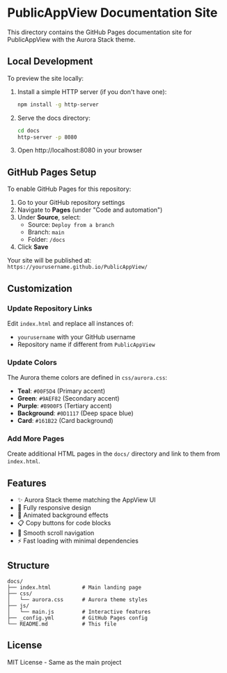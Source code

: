 # PublicAppView Documentation Site

This directory contains the GitHub Pages documentation site for PublicAppView with the Aurora Stack theme.

## Local Development

To preview the site locally:

1. Install a simple HTTP server (if you don't have one):
   ```bash
   npm install -g http-server
   ```

2. Serve the docs directory:
   ```bash
   cd docs
   http-server -p 8080
   ```

3. Open http://localhost:8080 in your browser

## GitHub Pages Setup

To enable GitHub Pages for this repository:

1. Go to your GitHub repository settings
2. Navigate to **Pages** (under "Code and automation")
3. Under **Source**, select:
   - Source: `Deploy from a branch`
   - Branch: `main`
   - Folder: `/docs`
4. Click **Save**

Your site will be published at: `https://yourusername.github.io/PublicAppView/`

## Customization

### Update Repository Links

Edit `index.html` and replace all instances of:
- `yourusername` with your GitHub username
- Repository name if different from `PublicAppView`

### Update Colors

The Aurora theme colors are defined in `css/aurora.css`:
- **Teal**: `#00F5D4` (Primary accent)
- **Green**: `#9AEF82` (Secondary accent)
- **Purple**: `#B900F5` (Tertiary accent)
- **Background**: `#0D1117` (Deep space blue)
- **Card**: `#161B22` (Card background)

### Add More Pages

Create additional HTML pages in the `docs/` directory and link to them from `index.html`.

## Features

- ✨ Aurora Stack theme matching the AppView UI
- 📱 Fully responsive design
- 🌊 Animated background effects
- 📋 Copy buttons for code blocks
- 🎯 Smooth scroll navigation
- ⚡ Fast loading with minimal dependencies

## Structure

```
docs/
├── index.html          # Main landing page
├── css/
│   └── aurora.css      # Aurora theme styles
├── js/
│   └── main.js         # Interactive features
├── _config.yml         # GitHub Pages config
└── README.md           # This file
```

## License

MIT License - Same as the main project
